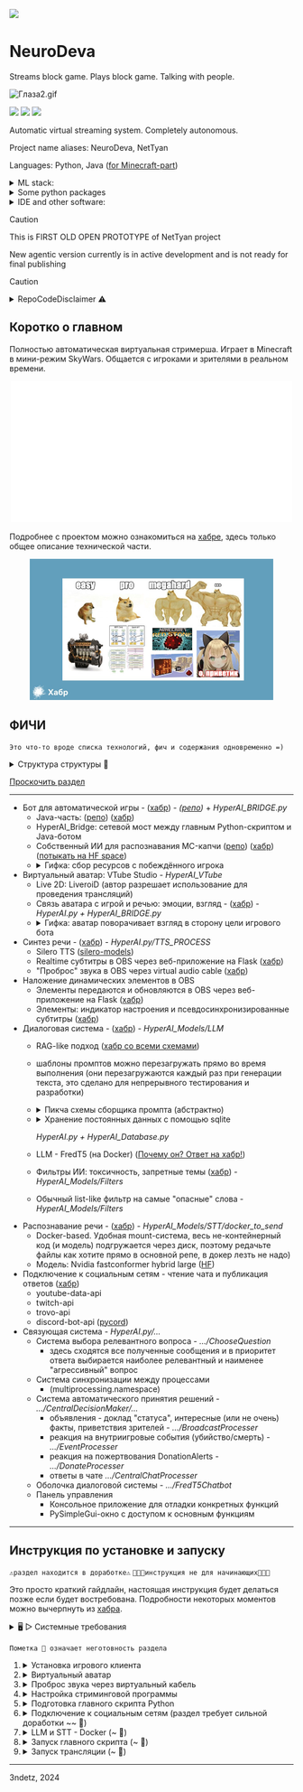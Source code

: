 [<img src="https://img.shields.io/badge/Habr-%D0%A7%D0%B8%D1%82%D0%B0%D1%82%D1%8C-%23000000?style=for-the-badge&link=https://habr.com/ru/articles/812387&logo=habr&logoColor=%23FFFFFF&labelColor=%2365A3BE"/>](https://habr.com/ru/articles/812387/)

# NeuroDeva

Streams block game. Plays block game. Talking with people.

![Глаза2.gif](.github/Глаза2.gif)

[<img src="https://img.shields.io/youtube/channel/views/UCy6HXAVZo3X9W3q9SrCPInQ?style=flat&label=youtube-views&link=https%3A%2F%2Fwww.youtube.com%2F%40NetTyan"/>](https://www.youtube.com/@NetTyan)
[<img src="https://img.shields.io/github/stars/3ndetz/AutoClef?style=flat&label=game-bot-repo&link=https%3A%2F%2Fgithub.com%2F3ndetz%2FAutoClef"/>](https://github.com/3ndetz/autoclef)
[<img src="https://img.shields.io/twitch/status/neurodeva?style=flat&link=https%3A%2F%2Fwww.twitch.tv%2Fneurodeva"/>](https://www.twitch.tv/neurodeva)

Automatic virtual streaming system. Completely autonomous.

Project name aliases: NeuroDeva, NetTyan

Languages: Python, Java ([for Minecraft-part](https://github.com/3ndetz/autoclef))

<details><summary>ML stack:</summary>

- NLP
  - Speech
    - TTS
    - STT
  - generative: T5 LLM
    - dialog system
  - classification: BERT (modified, multiple)
    - toxic detection
    - phrase type classification
- CV (MC captcha resolver)
  - keras-ocr
  - onnx
</details>

<details><summary>Some python packages</summary>

- torch
- multiprocessing
- multithreading
- flask
- websocket
- asyncio
- pysimplegui
- py4j
- sqlite
- tensorflow (a bit)
- and more, of course...
</details>

<details><summary>IDE and other software:</summary>

- JB PyCharm Community and Intellij Idea
- OBS
- VTube Studio
- Docker Desktop (WSL)
</details>

> [!CAUTION]
> This is FIRST OLD OPEN PROTOTYPE of NetTyan project
> 
> New agentic version currently is in active development and is not ready for final publishing

> [!CAUTION]
> <details><summary>RepoCodeDisclaimer ⚠️</summary>
>
> The "code" presented in the repository is mostly for prototyping. It should not be considered as a sample, it can be useful only to those who will be interested in repeating my experience, and not for "seekers of other people's mistakes" =)
> 
> The emphasis was on the fact that in the shortest possible time to make a project that can really impress someone and once again prove the fact that everything is possible 💪
> 
> In the code you can see huge commented out dumps, don't pay attention, because I had a choice to publish the code or not. I didn't format it in any way and didn't prepare it for publishing, so I didn't hesitate to leave crutches and other nasty things in there, like debug prints. However, I did format some things, but only the most attentive will notice this "feature".
> </details>

## Коротко о главном

Полностью автоматическая виртуальная стримерша. Играет в Minecraft в мини-режим SkyWars. Общается с игроками и зрителями в реальном времени.

<div align="center">
	<a href="https://habr.com/ru/articles/812387/">
		<img src=".github/header.svg" width="500" height="250" alt="">
	</a>
</div>

Подробнее с проектом можно ознакомиться на [хабре](https://habr.com/ru/articles/812387/), здесь только общее описание технической части.

<div align="center">
	<a href="https://habr.com/ru/articles/812387/">
		<img src=".github/portfolio-details-2.jpg" height="250"/>
	</a>
</div>

## ФИЧИ

```
Это что-то вроде списка технологий, фич и содержания одновременно =)
```

<details><summary>Структура структуры 📘</summary>

Формат: Название - ([ссылки](#ФИЧИ)) - _связанные файлы в репозитории, путь_

Ссылки:
- ([хабр](https://habr.com/ru/articles/812387/)): соответствующий раздел статьи на Хабре для подробностей по разработке (для удобства в ней также есть своя [навигация](https://habr.com/ru/articles/812387/#Portal)). 
- (репо): ссылка на другой репозиторий в GitHub
</details>

[Проскочить раздел](#инструкция-по-установке-и-запуску)

---

- Бот для автоматической игры - ([хабр](https://habr.com/ru/articles/812387/#CodeDisclaimer)) - _([репо](https://github.com/3ndetz/autoclef))_ + _HyperAI_BRIDGE.py_
   - Java-часть: ([репо](https://github.com/3ndetz/autoclef)) ([хабр](https://habr.com/ru/articles/812387/#CodeDisclaimer))
   - HyperAI_Bridge: сетевой мост между главным Python-скриптом и Java-ботом
   - Собственный ИИ для распознавания MC-капчи ([репо](https://github.com/3ndetz/MapResolverMC)) ([хабр](https://habr.com/ru/articles/812387/#MCMapCaptchaSolver)) ([потыкать на HF space](https://huggingface.co/spaces/3ndetz/mc_map_resolver))
   - <details><summary>Гифка: сбор ресурсов с побеждённого игрока</summary>
         <img src="https://habrastorage.org/getpro/habr/upload_files/f83/1ff/61c/f831ff61cf2cdd8d5b68b10e8dd9a8a5.gif" height="250"/>
      </details>
- Виртуальный аватар: VTube Studio - _HyperAI_VTube_
   - Live 2D: LiveroiD (автор разрешает использование для проведения трансляций)
   - Связь аватара с игрой и речью: эмоции, взгляд - ([хабр](https://habr.com/ru/articles/812387/#MineEyeBridge)) - _HyperAI.py + HyperAI_BRIDGE.py_
   - <details><summary>Гифка: аватар поворачивает взгляд в сторону цели игрового бота</summary>
         <img src=".github/Глаза2.gif" height="250"/>
      </details>
- Синтез речи - ([хабр](https://habr.com/ru/articles/812387/#AnotherCode)) - _HyperAI.py/TTS_PROCESS_
   - Silero TTS ([silero-models](https://github.com/snakers4/silero-models))
   - Realtime субтитры в OBS через веб-приложение на Flask ([хабр](https://habr.com/ru/articles/812387/#AnotherCode))
   - "Проброс" звука в OBS через virtual audio cable ([хабр](https://habr.com/ru/articles/812387/#AnotherCode))
- Наложение динамических элементов в OBS 
   - Элементы передаются и обновляются в OBS через веб-приложение на Flask ([хабр](https://habr.com/ru/articles/812387/#AnotherCode))
   - Элементы: индикатор настроения и псевдосинхронизированные субтитры ([хабр](https://habr.com/ru/articles/812387/#AnotherCode))
- Диалоговая система - ([хабр](https://habr.com/ru/articles/812387/#ChatSystem)) - _HyperAI_Models/LLM_
   - RAG-like подход ([хабр со всеми схемами](https://habr.com/ru/articles/812387/#ДиалоговаяСхема))
   - шаблоны промптов можно перезагружать прямо во время выполнения (они перезагружаются каждый раз при генерации текста, это сделано для непрерывного тестирования и разработки)
   - <details><summary>Пикча схемы сборщика промпта (абстрактно)</summary>
         <img src="https://habrastorage.org/getpro/habr/upload_files/18b/a93/94f/18ba9394f9b6cfc7b67c9bd74f44ec93.jpg" height="500"/>
      </details>
   - <details><summary>Хранение постоянных данных с помощью sqlite</summary>
         <img src="https://habrastorage.org/getpro/habr/upload_files/304/fe2/401/304fe240195c033080477044fbe1d310.png" height="400"/>
      </details>  
     
     _HyperAI.py + HyperAI_Database.py_
   - LLM - FredT5 (на Docker) ([Почему он? Ответ на хабр!](https://habr.com/ru/articles/812387/#GptCry))
   - Фильтры ИИ: токсичность, запретные темы ([хабр](https://habr.com/ru/articles/812387/#ФильтрацияДемо)) - _HyperAI_Models/Filters_
   - Обычный list-like фильтр на самые "опасные" слова - _HyperAI_Models/Filters_
- Распознавание речи - ([хабр](https://habr.com/ru/articles/812387/#AnotherCode)) - _HyperAI_Models/STT/docker_to_send_
   - Docker-based. Удобная mount-система, весь не-контейнерный код (и модель) подгружается через диск, поэтому редачьте файлы как хотите прямо в основной репе, в докер лезть не надо)
   - Модель: Nvidia fastconformer hybrid large ([HF](https://huggingface.co/nvidia/stt_ru_fastconformer_hybrid_large_pc))
- Подключение к социальным сетям - чтение чата и публикация ответов ([хабр](https://habr.com/ru/articles/812387/#AnotherCode))
   - youtube-data-api
   - twitch-api
   - trovo-api
   - discord-bot-api ([pycord](https://pycord.dev/))
- Связующая система - _HyperAI.py/..._
  - Система выбора релевантного вопроса - _.../ChooseQuestion_
    - здесь сходятся все полученные сообщения и в приоритет ответа выбирается наиболее релевантный и наименее "агрессивный" вопрос
  - Система синхронизации между процессами
    - (multiprocessing.namespace)
  - Система автоматического принятия решений - _.../CentralDecisionMaker/..._
    - объявления - доклад "статуса", интересные (или не очень) факты, приветствия зрителей - _.../BroadcastProcesser_
    - реакция на внутриигровые события (убийство/смерть) - _.../EventProcesser_
    - реакция на пожертвования DonationAlerts - _.../DonateProcesser_
    - ответы в чате _.../CentralChatProcesser_
  - Оболочка диалоговой системы -  _.../FredT5Chatbot_
  - Панель управления
    - Консольное приложение для отладки конкретных функций
    - PySimpleGui-окно с доступом к основным функциям

---

## Инструкция по установке и запуску
```⚠️раздел находится в доработке⚠️```
```👨🏻‍💻инструкция не для начинающих👨🏻‍💻```

Это просто краткий гайдлайн, настоящая инструкция будет делаться позже если будет востребована. Подробности некоторых моментов можно вычерпнуть из [хабра](https://habr.com/ru/articles/812387/).

<details><summary>🖥️ ▷ Системные требования</summary>

| Характеристика | Рекомендуется | Минимально |
|----------------|---------------|------------|
| ОС             | Windows       | -          |
| ОЗУ            | 48            | 16         |
| Видеопамять    | 24            | 4          |
| Версия Python  | 3.9.7         | -          |
| Место на диске | 60 Гб         | 30 Гб      |

    При любых характеристиках, отличающихся от рекомендованных, работа автоматической системы не гарантирована.

</details>

```Пометка 🚧 означает неготовность раздела```

1. <details><summary>Установка игрового клиента</summary> 
   
   1. Установите Minecraft версии 1.18 и скачайте [последний релиз](https://github.com/3ndetz/autoclef/releases) Java-бота. 
   2. Установите загрузчик модов [Fabric](https://minecraft-inside.ru/mods/94668-fabric.html) для вашего Minecraft. 
   3. [Переместите](https://docs.fabricmc.net/ru_ru/players/installing-mods) .jar файл в папку .minecraft/mods. 
    </details>

2. <details><summary>Виртуальный аватар</summary> 
    
    1. Начало: установка модели
       1. Установите VTubeStudio, например, со [Steam](https://store.steampowered.com/app/1325860/VTube_Studio/).
       2. Установите модель, которая вам понравится. Автор использовал LiveroID, куча крутых моделей есть в Steam Workshop, можно ставить прямо оттуда.
       3. [Выберите нужную модель](https://www.yandex.ru/search/?text=%D0%BA%D0%B0%D0%BA+%D0%B2%D1%8B%D0%B1%D1%80%D0%B0%D1%82%D1%8C+%D0%BC%D0%BE%D0%B4%D0%B5%D0%BB%D1%8C+vtube+studio&lr=62) в VTube Studio.
    2. Установка взаимодействия с Python-скриптом.
       1. Включите VTube Studio Plugins API на порте 8001.
          - Позже, при запуске главного скрипта, вам нужно будет разрешить подключающийся к VtubeStudio плагин "test", выйдет диалоговое окно.
       2. Настройте липсинк
          1. Установите настройки, у меня такие:
          2. <img alt="img.png" height="200" src=".github/img.png"/>
          3. Выберите устройство звука, через которое будет проходить выводиться TTS вашего персонажа. 
             - Я использовал виртуальный аудио кабель, но с помощью него надо пробросить звук по пути tts процесс-vtube-obs
    </details>
3. <details><summary>Проброс звука через виртуальный кабель</summary>  
   
   1. Установите виртуальный кабель, например, [VB-Audio](https://vb-audio.com/Cable/VirtualCables.htm) и перезагрузитесь
      1. Установите в настройках виртуального кабеля (всех возможных, и в разделе динамиков, и в разделе микрофона) пресет "2 канала, 16 бит, 48 000 Гц".
         - Если на Windows, то настройки будут в панели управления звуковыми устройствами
         - В любом случае надо изменить настройки и в самой программе кабеля. На Windows она обычно устанавливается в _Диск/Program Files/VB/CABLE-A/VBCABLE_ControlPanel.exe_
           
         - <img alt="img_1.png" height="200" src=".github/img_1.png"/>
      2. По умолчанию этот скрипт заточен под VB-Cable A.
         - Если вы не устанавливали несколько кабелей, вам придётся в HyperAI.py сменить имя звукового устройства на то, которое используете вы для проброса звука.
   </details>
4. <details><summary>Настройка стриминговой программы</summary>  
   
   1. Для проведения трансляций скачайте и установите [OBS](https://obsproject.com/).
   2. Создайте 2 сцены - NetTyan и NetTyanDisclaimer.
      - они нужны для корректной работы главного скрипта
   3. В настройках аудио OBS выберите ранее настроенное и выбранное аудиоустройство
   4. Выведите персонажа на экран добавив источник вебкамера/VTubeStudioCam
   5. Добавьте субтитры с помощью источника "Браузер". В поле URL вбейте - http://localhost:5000/subtitles/
   6. Аналогично добавьте значки состояния системы: http://localhost:5000/info/
   7. Установите оставшиеся настройки OBS - ключ для трансляций, отрегулируйте звук на ваше усмотрение и т.д.
   8. Для поддержки функций управления трансляцией из скрипта включите OBS WebSocket Server: Сервис/Настройка сервера WebSocket.
      - Установите пароль и порт, и введите их в HyperAI_OBS.py.
         <img alt="img_3.png" height="200" src=".github/img_3.png"/>
   </details>
5. <details><summary>Подготовка главного скрипта Python</summary>
   
   1. Клонируйте (скачайте) этот репозиторий (github.com/3ndetz/NeuroDeva) - в любую папку на диске.
   2. Установите все зависимости Python из requirements.txt (лежит в корневой папке репозитория).
      - Для этого у вас должен быть установлен Python
        - Идеальная версия - 3.9.7, на ней работал автор
      - Автоматизировать скачку и установку библиотек вы сможете, используя IDE PyCharm Community для открытия этого репозитория.
        - В нём же автор запускал итоговую программу
        - Тип проекта в PyCharm выбирайте "venv", место для папки библиотек - корневая папка репозитория.
        - Версия Python: 3.9.7 (оптимальная)
   3. Отредактируйте затравки в HyperAI_Models/LLM/...
      1. Переместите из папки .../PROMPTS_HELP эти файлы в папку выше (LLM):
      2. .../LLMExamples.py
      3. .../prompts.py
      4. Отредактируйте string'и в .../prompts.py в соответствии со своими предпочтениями для затравки диалоговой модели.
      5. Используйте 2 символа "#" для активации перетусовочного механизма.
         - Например, текст "#игривый лось#" при выдаче модели будет рандомно перетусован в один из двух вариантов:
           - "игривый лось"
           - "лось игривый".
      6. Отредактируйте большие string'и в .../LLMExamples.py аналогично (вашим предпочтениям)
   4. Изменение переменных (конфигурация)
      1. Поменяйте список ников в HyperAI.py/botNicknames на те, которые ваш персонаж будет использовать в игре и в социальных сетях
      2. Создайте в корневой папке репозитория файл HyperAI_Secrets.py и добавьте туда строковые переменные DiscordToken, DockerAuthKey, TrovoClientID, TrovoAccessToken, Razrabs и OBS_WS_PASSWORD.
      3. Создайте в папке HyperAI_Docker/other файл HyperAI_DockerSecrets.py и введите туда DockerAuthKey = b"ваш_пароль_к_docker". То же значение той же переменной установите в HyperAI_Secrets.py из предыдущего шага.
   </details>

6. <details><summary>Подключение к социальным сетям (раздел требует сильной доработки ~~ 🚧)</summary>

    Если кратко, то надо открыть разраб панель в google dev console, discord. В гугл подключить youtube-data-api-v3, получить все секретные токены закинуть их в папку HyperAI_Social/youtube. В той же папке + HyperAI_YT сменить все токены/id каналов на свои. Подробнее распишу позже, если это понадобится!
   </details>
7. <details><summary>LLM и STT - Docker (~ 🚧)</summary>

   1. Скачайте и установите Docker Desktop. Если вы на Windows, включите в нём поддержку WSL (загуглите, если не найдёте в настройках).
   2. Отдельно запустите с помощью Python файл HyperAI_Docker.py и дождитесь окончания работы скрипта. Он установит нужный Docker-контейнер.
   3. Настройте STT (Speech-to-text) модель
      - Скачайте модель .nemo https://huggingface.co/nvidia/stt_ru_fastconformer_hybrid_large_pc/tree/main
      - Положите её в по следующему пути `/HyperAI_Models/STT/docker_to_send/stt_ru_fastconformer_hybrid_large_pc/stt_ru_fastconformer_hybrid_large_pc.nemo`
   </details>
8. <details><summary>Запуск главного скрипта (~ 🚧)</summary>
    
   1. Убедитесь, что все предыдущие шаги настройки выполнены в полном объёме.
   2. Запустите Minecraft 1.18 с установленным клиентом. Установите ваш ник, который вы указали в коде ранее.
   3. Запустите `docker_reciever.py`
      - Откройте терминал созданного контейнера в Docker Desktop
      - Введите `python docker_reciever.py`
      - Дождитесь окончания загрузки STT и LLM
   4. Запустите Python-скрипт HyperAI.py
      - Дождитесь открытия панели управления
   </details>
9. <details><summary>Запуск трансляции (~ 🚧)</summary>
   
   1. Выполните все шаги из предыдущего пункта "Запуск главного скрипта"
   2. Подключитесь к нужному серверу Minecraft с запущенного клиента
      - Полностью автоматическая игра в SkyWars поддерживается на данный момент только на MusteryWorld, но там новая капчу, придётся её ввести вручную
      - Вы можете использовать другие сервера со SkyWars с запуском вручную:
        - подключайтесь к нужной игре
        - дожидайтесь запуска
        - вводите команду @test killall для включения терминатора
   3. Запустите стриминговую программу OBS и убедитесь, что всё работает
   4. Воу, что же это?
      - Воин, первым покоривший эверест: `TBI550`
   </details>




---
3ndetz, 2024
